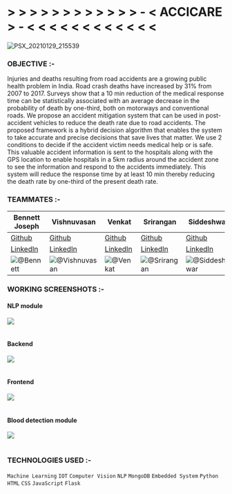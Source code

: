 # > > > > > > > > > > > > - < ACCICARE > - < < < < < < < < < < < <

![PSX_20210129_215539](https://user-images.githubusercontent.com/64918181/186962876-42c2bd30-34a3-442a-af38-377639874e2f.png)

### OBJECTIVE :-

Injuries and deaths resulting from road accidents are a growing public health problem in India. Road crash deaths have increased by 31% from 2007 to 2017. Surveys show that a 
10 min reduction of the medical response time can be statistically associated with an average 
decrease in the probability of death by one-third, both on motorways and conventional roads. We 
propose an accident mitigation system that can be used in post-accident vehicles to reduce the 
death rate due to road accidents. The proposed framework is a hybrid decision algorithm that 
enables the system to take accurate and precise decisions that save lives that matter. We use 2 
conditions to decide if the accident victim needs medical help or is safe. This valuable accident 
information is sent to the hospitals along with the GPS location to enable hospitals in a 5km 
radius around the accident zone to see the information and respond to the accidents immediately. 
This system will reduce the response time by at least 10 min thereby reducing the death rate by 
one-third of the present death rate.

### TEAMMATES :-

| Bennett Joseph | Vishnuvasan | Venkat | Srirangan | Siddeshwar
| --- | --- | --- | --- | --- |
| [Github](https://github.com/issacharben "Bennett profile") | [Github](https://github.com/Cipher-unhsiV "Vishnu profile") | [Github](https://github.com/venkat-p-r "Venkat profile") | [Github](https://github.com/SriranganK "Srirangan profile") | [Github](https://github.com/Marcus270503 "Siddeshwar profile") |
| [LinkedIn](https://www.linkedin.com/in/bennett-joseph-718a18191/ "Bennett")| [LinkedIn](https://www.linkedin.com/in/vishnuvasan-srinivasan-0b2012194/ "Vishnu") | [LinkedIn](https://www.linkedin.com/in/venkat-p-r/ "Venkat") | [LinkedIn](https://www.linkedin.com/in/srirangan-kannan-7017a8245/ "Srirangan") | [LinkedIn](https://www.linkedin.com/in/siddeshwar-v-a-765521238/ "Siddeshwar") |
|![@Bennett](https://avatars.githubusercontent.com/issacharben?s=150&v=1)| ![@Vishnuvasan](https://avatars.githubusercontent.com/Cipher-unhsiV?s=150&v=1) | ![@Venkat](https://avatars.githubusercontent.com/venkat-p-r?s=150&v=1) | ![@Srirangan](https://avatars.githubusercontent.com/SriranganK?s=150&v=1) | ![@Siddeshwar](https://avatars.githubusercontent.com/Marcus270503?s=150&v=1)

### WORKING SCREENSHOTS :-

#### NLP module
![](https://user-images.githubusercontent.com/64918181/186961190-5c31c06e-9cc9-4e72-b38d-f3bb26f09871.png)
<br>
<br>
#### Backend
![](https://user-images.githubusercontent.com/64918181/186962455-0cd22377-2764-475e-bf57-5101b74282a5.png)
<br>
<br>
#### Frontend
![](https://user-images.githubusercontent.com/64918181/186962864-18ded5a5-5619-4487-a67f-f3081dc71cb1.png)
<br>
<br>
#### Blood detection module
![](https://user-images.githubusercontent.com/64918181/186962470-5333adc6-b6a1-4f4c-b262-8c50fa3e75e9.png)
<br>
<br>

### TECHNOLOGIES USED :-

```Machine Learning```  ```IOT```  ```Computer Vision``` ```NLP```  ```MongoDB```  ```Embedded System``` ```Python``` ```HTML``` ```CSS``` ```JavaScript``` ```Flask``` 



